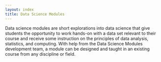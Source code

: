 ```yaml
---
layout: index
title: Data Science Modules
---
```

<!-- Will be always rendered as plaintext, doesn't use markdown syntax -->
Data science modules are short explorations into data science that give students the opportunity to work hands-on with a data set relevant to their course and receive some instruction on the principles of data analysis, statistics, and computing. With help from the Data Science Modules development team, a module can be designed and taught in an existing course from any discipline or field.
